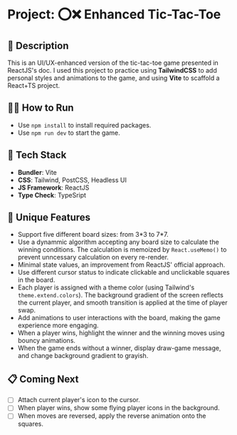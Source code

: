 # Project: ⭕️❌ Enhanced Tic-Tac-Toe

## 🙊 Description

This is an UI/UX-enhanced version of the tic-tac-toe game presented in ReactJS's doc. I used this project to practice using **TailwindCSS** to add personal styles and animations to the game, and using **Vite** to scaffold a React+TS project.

## 🏃‍➡️ How to Run

- Use `npm install` to install required packages.
- Use `npm run dev` to start the game.

## 🥞 Tech Stack

- **Bundler**: Vite
- **CSS**: Tailwind, PostCSS, Headless UI
- **JS Framework**: ReactJS
- **Type Check**: TypeSript

## 🦄 Unique Features

- Support five different board sizes: from 3\*3 to 7\*7.
- Use a dynammic algorithm accepting any board size to calculate the winning conditions. The calculation is memoized by `React.useMemo()` to prevent unncessary calculation on every re-render.
- Minimal state values, an improvement from ReactJS' official approach.
- Use different cursor status to indicate clickable and unclickable squares in the board.
- Each player is assigned with a theme color (using Tailwind's `theme.extend.colors`). The background gradient of the screen reflects the current player, and smooth transition is applied at the time of player swap.
- Add animations to user interactions with the board, making the game experience more engaging.
- When a player wins, highlight the winner and the winning moves using bouncy animations.
- When the game ends without a winner, display draw-game message, and change background gradient to grayish.

## 📋 Coming Next

- [ ] Attach current player's icon to the cursor.
- [ ] When player wins, show some flying player icons in the background.
- [ ] When moves are reversed, apply the reverse animation onto the squares.
